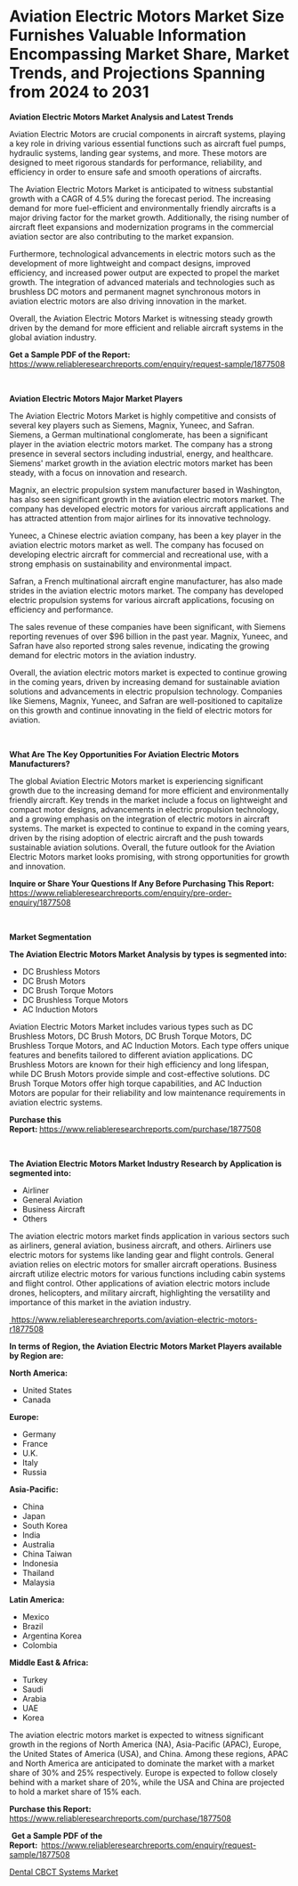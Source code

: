 <p><h1>Aviation Electric Motors Market Size Furnishes Valuable Information Encompassing Market Share, Market Trends, and Projections Spanning from 2024 to 2031</h1></p><p><strong>Aviation Electric Motors Market Analysis and Latest Trends</strong></p>
<p><p>Aviation Electric Motors are crucial components in aircraft systems, playing a key role in driving various essential functions such as aircraft fuel pumps, hydraulic systems, landing gear systems, and more. These motors are designed to meet rigorous standards for performance, reliability, and efficiency in order to ensure safe and smooth operations of aircrafts. </p><p>The Aviation Electric Motors Market is anticipated to witness substantial growth with a CAGR of 4.5% during the forecast period. The increasing demand for more fuel-efficient and environmentally friendly aircrafts is a major driving factor for the market growth. Additionally, the rising number of aircraft fleet expansions and modernization programs in the commercial aviation sector are also contributing to the market expansion.</p><p>Furthermore, technological advancements in electric motors such as the development of more lightweight and compact designs, improved efficiency, and increased power output are expected to propel the market growth. The integration of advanced materials and technologies such as brushless DC motors and permanent magnet synchronous motors in aviation electric motors are also driving innovation in the market.</p><p>Overall, the Aviation Electric Motors Market is witnessing steady growth driven by the demand for more efficient and reliable aircraft systems in the global aviation industry.</p></p>
<p><strong>Get a Sample PDF of the Report:&nbsp;</strong> <a href="https://www.reliableresearchreports.com/enquiry/request-sample/1877508">https://www.reliableresearchreports.com/enquiry/request-sample/1877508</a></p>
<p>&nbsp;</p>
<p><strong>Aviation Electric Motors Major Market Players</strong></p>
<p><p>The Aviation Electric Motors Market is highly competitive and consists of several key players such as Siemens, Magnix, Yuneec, and Safran. Siemens, a German multinational conglomerate, has been a significant player in the aviation electric motors market. The company has a strong presence in several sectors including industrial, energy, and healthcare. Siemens' market growth in the aviation electric motors market has been steady, with a focus on innovation and research.</p><p>Magnix, an electric propulsion system manufacturer based in Washington, has also seen significant growth in the aviation electric motors market. The company has developed electric motors for various aircraft applications and has attracted attention from major airlines for its innovative technology.</p><p>Yuneec, a Chinese electric aviation company, has been a key player in the aviation electric motors market as well. The company has focused on developing electric aircraft for commercial and recreational use, with a strong emphasis on sustainability and environmental impact.</p><p>Safran, a French multinational aircraft engine manufacturer, has also made strides in the aviation electric motors market. The company has developed electric propulsion systems for various aircraft applications, focusing on efficiency and performance.</p><p>The sales revenue of these companies have been significant, with Siemens reporting revenues of over $96 billion in the past year. Magnix, Yuneec, and Safran have also reported strong sales revenue, indicating the growing demand for electric motors in the aviation industry.</p><p>Overall, the aviation electric motors market is expected to continue growing in the coming years, driven by increasing demand for sustainable aviation solutions and advancements in electric propulsion technology. Companies like Siemens, Magnix, Yuneec, and Safran are well-positioned to capitalize on this growth and continue innovating in the field of electric motors for aviation.</p></p>
<p>&nbsp;</p>
<p><strong>What Are The Key Opportunities For Aviation Electric Motors Manufacturers?</strong></p>
<p><p>The global Aviation Electric Motors market is experiencing significant growth due to the increasing demand for more efficient and environmentally friendly aircraft. Key trends in the market include a focus on lightweight and compact motor designs, advancements in electric propulsion technology, and a growing emphasis on the integration of electric motors in aircraft systems. The market is expected to continue to expand in the coming years, driven by the rising adoption of electric aircraft and the push towards sustainable aviation solutions. Overall, the future outlook for the Aviation Electric Motors market looks promising, with strong opportunities for growth and innovation.</p></p>
<p><strong>Inquire or Share Your Questions If Any Before Purchasing This Report:</strong> <a href="https://www.reliableresearchreports.com/enquiry/pre-order-enquiry/1877508">https://www.reliableresearchreports.com/enquiry/pre-order-enquiry/1877508</a></p>
<p>&nbsp;</p>
<p><strong>Market Segmentation</strong></p>
<p><strong>The Aviation Electric Motors Market Analysis by types is segmented into:</strong></p>
<p><ul><li>DC Brushless Motors</li><li>DC Brush Motors</li><li>DC Brush Torque Motors</li><li>DC Brushless Torque Motors</li><li>AC Induction Motors</li></ul></p>
<p><p>Aviation Electric Motors Market includes various types such as DC Brushless Motors, DC Brush Motors, DC Brush Torque Motors, DC Brushless Torque Motors, and AC Induction Motors. Each type offers unique features and benefits tailored to different aviation applications. DC Brushless Motors are known for their high efficiency and long lifespan, while DC Brush Motors provide simple and cost-effective solutions. DC Brush Torque Motors offer high torque capabilities, and AC Induction Motors are popular for their reliability and low maintenance requirements in aviation electric systems.</p></p>
<p><strong>Purchase this Report:&nbsp;</strong><a href="https://www.reliableresearchreports.com/purchase/1877508">https://www.reliableresearchreports.com/purchase/1877508</a></p>
<p>&nbsp;</p>
<p><strong>The Aviation Electric Motors Market Industry Research by Application is segmented into:</strong></p>
<p><ul><li>Airliner</li><li>General Aviation</li><li>Business Aircraft</li><li>Others</li></ul></p>
<p><p>The aviation electric motors market finds application in various sectors such as airliners, general aviation, business aircraft, and others. Airliners use electric motors for systems like landing gear and flight controls. General aviation relies on electric motors for smaller aircraft operations. Business aircraft utilize electric motors for various functions including cabin systems and flight control. Other applications of aviation electric motors include drones, helicopters, and military aircraft, highlighting the versatility and importance of this market in the aviation industry.</p></p>
<p><a href="https://www.reliableresearchreports.com/aviation-electric-motors-r1877508">&nbsp;https://www.reliableresearchreports.com/aviation-electric-motors-r1877508</a></p>
<p><strong>In terms of Region, the Aviation Electric Motors Market Players available by Region are:</strong></p>
<p>
    <p> <strong> North America: </strong>
        <ul>
            <li>United States</li>
            <li>Canada</li>
        </ul>
        </p> 
    <p> <strong> Europe: </strong>
        <ul>
            <li>Germany</li>
            <li>France</li>
            <li>U.K.</li>
            <li>Italy</li>
            <li>Russia</li>
        </ul>
        </p> 
    <p> <strong> Asia-Pacific: </strong>
        <ul>
            <li>China</li>
            <li>Japan</li>
            <li>South Korea</li>
            <li>India</li>
            <li>Australia</li>
            <li>China Taiwan</li>
            <li>Indonesia</li>
            <li>Thailand</li>
            <li>Malaysia</li>
        </ul>
        </p> 
    <p> <strong> Latin America: </strong>
        <ul>
            <li>Mexico</li>
            <li>Brazil</li>
            <li>Argentina Korea</li>
            <li>Colombia</li>
        </ul>
        </p> 
    <p> <strong> Middle East & Africa: </strong>
        <ul>
            <li>Turkey</li>
            <li>Saudi</li>
            <li>Arabia</li>
            <li>UAE</li>
            <li>Korea</li>
        </ul>
    </p>
    </p>
<p><p>The aviation electric motors market is expected to witness significant growth in the regions of North America (NA), Asia-Pacific (APAC), Europe, the United States of America (USA), and China. Among these regions, APAC and North America are anticipated to dominate the market with a market share of 30% and 25% respectively. Europe is expected to follow closely behind with a market share of 20%, while the USA and China are projected to hold a market share of 15% each.</p></p>
<p><strong>Purchase this Report: </strong><a href="https://www.reliableresearchreports.com/purchase/1877508">https://www.reliableresearchreports.com/purchase/1877508</a></p>
<p>&nbsp;<strong>Get a Sample PDF of the Report:&nbsp;&nbsp;</strong><a href="https://www.reliableresearchreports.com/enquiry/request-sample/1877508">https://www.reliableresearchreports.com/enquiry/request-sample/1877508</a></p>
<p><strong></strong></p>
<p><p><a href="https://three-jumbo-f6d.notion.site/Dental-CBCT-Systems-Market-Competitive-Analysis-Market-Trends-and-Forecast-to-2031-030f7755c66f49f3af091a0a7b862338">Dental CBCT Systems Market</a></p></p>
